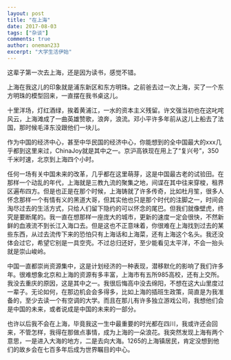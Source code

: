 ```yaml
---
layout: post
title: "在上海"
date: 2017-08-03
tags: ["杂谈"]
comments: true
author: oneman233
excerpt: "大学生活伊始"
---
```


这辈子第一次去上海，还是因为读书，感觉不错。

上海在我这儿的印象就是浦东新区和东方明珠。之前爸去过一次上海，买了一个东方明珠的模型回来，一直摆在我书桌这儿。

十里洋场，灯红酒绿，挨着黄浦江，一水的资本主义残留。许文强当初也在这叱咤风云，上海滩成了一曲英雄赞歌，浪奔，浪流。邓小平许多年前从这儿上船去了法国，那时候毛泽东没跟他们一块儿。

作为中国的经济中心，甚至中华民国的经济中心，你能想到的全中国最大的xxx几乎都到这里来过，ChinaJoy就是其中之一。京沪高铁现在用上了“复兴号”，350千米时速，北京到上海四个小时。

任何一场有关中国未来的改革，几乎都在这里萌芽，这是中国最古老的试验田。在那样一个动乱的年代，上海就是三教九流的聚集之地，间谍在其中往来穿梭，租界区遍布四方。但是也正是在那个时候，上海铸就了许多传奇，比如杜月笙，很多人怀念那样一个有情有义的黑道大哥，但其实他也只是那个时代的注脚之一，时间会淘尽过去的生活方式，只给人们留下隐约的可以怀念的尾巴。但我们就像壁虎，终究是要断尾的。我一直在想那样一座庞大的城市，更新的速度一定会很快，不然新鲜的血液流不到长江入海口去。但是这也不正意味着，你很难在上海找到过去的某些东西，从过去流传下来的恐怕只有上海话和上海菜，还有上海这个名头。我还没体会过它，希望它别是一具空壳。不过总归还好，至少能看见太平洋，不会一抬头就是崇山峻岭。

中国一直都崇尚资源集中，这是计划经济的一种表现，潜移默化的影响了我们许多年。很难想象北京和上海的资源有多丰富，上海市有五所985高校，还有上交所。我没去重庆的原因，这是其中之一。我很后悔高中没去绵阳，不想在这大山里度过一辈子。无论如何，在那边机会会多得多，比如上海的插班生政策，简直是为我准备的，至少去读一个有空调的大学。而且在那儿有许多独立游戏公司，我想他们会是中国的未来，或者说成是中国的未来的一部分。

也许以后我不会在上海，毕竟我这一生中最重要的时光都在四川，我或许还会回来，不管怎样，我得在那做点事情，成为上海的一朵浪花。我突然发现上海有两个意思，一是进入大海的地方，二是去向大海。1265的上海镇居民，肯定没想到他们的故乡会在七百多年后成为世界瞩目的中心。